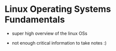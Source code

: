 # Linux Operating Systems Fundamentals

* super high overview of the  linux OSs

* not enough critical information to take notes :)